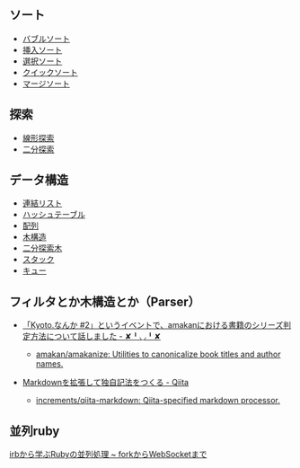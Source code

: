 ## ソート
* [バブルソート](https://ja.wikipedia.org/wiki/%E3%83%90%E3%83%96%E3%83%AB%E3%82%BD%E3%83%BC%E3%83%88)
* [挿入ソート]()
* [選択ソート]()
* [クイックソート](https://ja.wikipedia.org/wiki/%E3%82%AF%E3%82%A4%E3%83%83%E3%82%AF%E3%82%BD%E3%83%BC%E3%83%88)
* [マージソート](https://ja.wikipedia.org/wiki/%E3%83%9E%E3%83%BC%E3%82%B8%E3%82%BD%E3%83%BC%E3%83%88)

## 探索
* [線形探索](https://ja.wikipedia.org/wiki/%E7%B7%9A%E5%9E%8B%E6%8E%A2%E7%B4%A2)
* [二分探索](https://ja.wikipedia.org/wiki/%E4%BA%8C%E5%88%86%E6%8E%A2%E7%B4%A2)

## データ構造
* [連結リスト](https://ja.wikipedia.org/wiki/%E9%80%A3%E7%B5%90%E3%83%AA%E3%82%B9%E3%83%88)
* [ハッシュテーブル](https://ja.wikipedia.org/wiki/%E3%83%8F%E3%83%83%E3%82%B7%E3%83%A5%E3%83%86%E3%83%BC%E3%83%96%E3%83%AB)
* [配列](https://ja.wikipedia.org/wiki/%E9%85%8D%E5%88%97)
* [木構造](https://ja.wikipedia.org/wiki/%E6%9C%A8%E6%A7%8B%E9%80%A0_(%E3%83%87%E3%83%BC%E3%82%BF%E6%A7%8B%E9%80%A0))
* [二分探索木](https://ja.wikipedia.org/wiki/%E4%BA%8C%E5%88%86%E6%8E%A2%E7%B4%A2%E6%9C%A8)
* [スタック](https://ja.wikipedia.org/wiki/%E3%82%B9%E3%82%BF%E3%83%83%E3%82%AF)
* [キュー](https://ja.wikipedia.org/wiki/%E3%82%AD%E3%83%A5%E3%83%BC_(%E3%82%B3%E3%83%B3%E3%83%94%E3%83%A5%E3%83%BC%E3%82%BF))




## フィルタとか木構造とか（Parser）

* [「Kyoto.なんか #2」というイベントで、amakanにおける書籍のシリーズ判定方法について話しました - ✘╹◡╹✘](http://r7kamura.hatenablog.com/entry/2016/08/21/231405)
  * [amakan/amakanize: Utilities to canonicalize book titles and author names.](https://github.com/amakan/amakanize)

* [Markdownを拡張して独自記法をつくる - Qiita](http://qiita.com/r7kamura/items/faf2189a32e1eaa1a5d4)
  * [increments/qiita-markdown: Qiita-specified markdown processor.](https://github.com/increments/qiita-markdown)



## 並列ruby
[irbから学ぶRubyの並列処理 ~ forkからWebSocketまで](http://melborne.github.io/2011/09/29/irb-Ruby-fork-WebSocket/)
